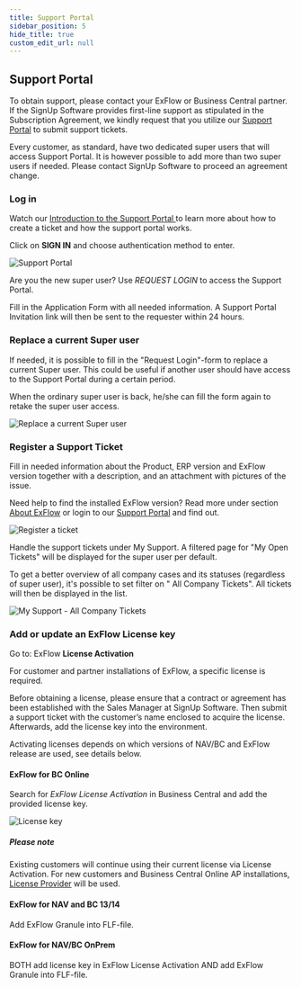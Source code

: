 ```yaml
---
title: Support Portal
sidebar_position: 5
hide_title: true
custom_edit_url: null
---
```

## Support Portal

To obtain support, please contact your ExFlow or Business Central partner. If the SignUp Software provides first-line support as stipulated in the Subscription Agreement, we kindly request that you utilize our [Support Portal](https://support.signupsoftware.com/) to submit support tickets.

Every customer, as standard, have two dedicated super users that will access Support Portal. It is however possible to add more than two super users if needed. Please contact SignUp Software to proceed an agreement change.

### Log in

Watch our [Introduction to the Support Portal ](https://www.youtube.com/playlist?list=PLJAWzooWyJH8qpTlXwSyNoBOJbM697r8C) to learn more about how to create a ticket and how the support portal works. 

Click on **SIGN IN** and choose authentication method to enter.

![Support Portal](@site/static/img/media/support-portal-sign-in-001.png)

Are you the new super user? Use *REQUEST LOGIN* to access the Support Portal. 

Fill in the Application Form with all needed information. A Support Portal Invitation link will then be sent to the requester within 24 hours.


### Replace a current Super user

If needed, it is possible to fill in the "Request Login"-form to replace a current Super user. This could be useful if another user should have access to the Support Portal during a certain period. 

When the ordinary super user is back, he/she can fill the form again to retake the super user access.

![Replace a current Super user](@site/static/img/media/support-portal-replace-a-super-user-002.png)

### Register a Support Ticket

Fill in needed information about the Product, ERP version and ExFlow version together with a description, and an attachment with pictures of the issue.

Need help to find the installed ExFlow version? Read more under section [About ExFlow](https://support.signupsoftware.com/help-and-support/about-exflow/) or login to our [Support Portal](https://support.signupsoftware.com/knowledgebase/find-exflow-version/) and find out.

![Register a ticket](@site/static/img/media/support-portal-register-a-ticket-003.png)

Handle the support tickets under My Support. A filtered page for "My Open Tickets" will be displayed for the super user per default. 

To get a better overview of all company cases and its statuses (regardless of super user), it's possible to set filter on " All Company Tickets". All tickets will then be displayed in the list.

![My Support - All Company Tickets](@site/static/img/media/support-portal-all-company-tickets-004.png)


### Add or update an ExFlow License key
Go to: ExFlow **License Activation** 

For customer and partner installations of ExFlow, a specific license is required. 

Before obtaining a license, please ensure that a contract or agreement has been established with the Sales Manager at SignUp Software. Then submit a support ticket with the customer’s name enclosed to acquire the license. Afterwards, add the license key into the environment.

Activating licenses depends on which versions of NAV/BC and ExFlow release are used, see details below.

#### ExFlow for BC Online

Search for *ExFlow License Activation* in Business Central and add the provided license key.

![License key](@site/static/img/media/support-portal-license-key.png)<br/>

##### Please note
Existing customers will continue using their current license via License Activation. 
For new customers and Business Central Online AP installations, [License Provider](https://docs.exflow.cloud/business-central/docs/user-manual/welcome-to-exflow/get-started#license-provider) will be used.
 

#### ExFlow for NAV and BC 13/14

Add ExFlow Granule into FLF-file.<br/>


#### ExFlow for NAV/BC OnPrem

BOTH add license key in ExFlow License Activation AND add ExFlow Granule into FLF-file.<br/>